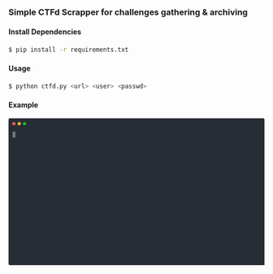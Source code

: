 ### Simple CTFd Scrapper for challenges gathering & archiving

#### Install Dependencies
```bash
$ pip install -r requirements.txt
```
#### Usage
```bash
$ python ctfd.py <url> <user> <passwd>
```

#### Example
![Alt text](./demo.svg)